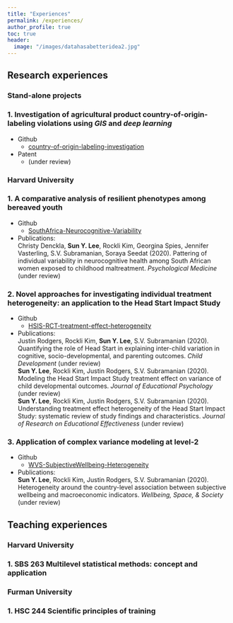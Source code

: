 ```yaml
---
title: "Experiences"
permalink: /experiences/
author_profile: true
toc: true
header:
  image: "/images/datahasabetteridea2.jpg"
---
```

## Research experiences
### __Stand-alone projects__
### 1. Investigation of agricultural product country-of-origin-labeling violations using *GIS* and *deep learning*
* Github
  * [country-of-origin-labeling-investigation](https://github.com/sunyeoplee/country-of-origin-labeling-investigation)
* Patent
  * (under review)

### __Harvard University__
### 1. A comparative analysis of resilient phenotypes among bereaved youth 
* Github
  * [SouthAfrica-Neurocognitive-Variability](https://github.com/sunyeoplee/SouthAfrica-Neurocognitive-Variability)
* Publications:  
Christy Denckla, **Sun Y. Lee**, Rockli Kim,  Georgina Spies, Jennifer Vasterling, S.V. Subramanian, Soraya Seedat (2020). Pattering of individual variability in neurocognitive health among South African women exposed to childhood maltreatment. *Psychological Medicine* (under review)

### 2. Novel approaches for investigating individual treatment heterogeneity: an application to the Head Start Impact Study  
* Github
  * [HSIS-RCT-treatment-effect-heterogeneity](https://github.com/sunyeoplee/HSIS-RCT-treatment-effect-heterogeneity)
* Publications:  
Justin Rodgers, Rockli Kim, **Sun Y. Lee**, S.V. Subramanian (2020). Quantifying the role of Head Start in explaining inter-child variation in cognitive, socio-developmental, and parenting outcomes. *Child Development* (under review)  
**Sun Y. Lee**, Rockli Kim, Justin Rodgers, S.V. Subramanian (2020). Modeling the Head Start Impact Study treatment effect on variance of child developmental outcomes. *Journal of Educational Psychology* (under review)  
**Sun Y. Lee**, Rockli Kim, Justin Rodgers, S.V. Subramanian (2020). Understanding treatment effect heterogeneity of the Head Start Impact Study: systematic review of study findings and characteristics. *Journal of Research on Educational Effectiveness* (under review)

### 3. Application of complex variance modeling at level-2
* Github
  * [WVS-SubjectiveWellbeing-Heterogeneity](https://github.com/sunyeoplee/WVS-SubjectiveWellbeing-Heterogeneity)
* Publications:  
**Sun Y. Lee**, Rockli Kim, Justin Rodgers, S.V. Subramanian (2020). Heterogeneity around the country-level association between subjective wellbeing and macroeconomic indicators. *Wellbeing, Space, & Society* (under review)  

## Teaching experiences
### __Harvard University__
### 1. SBS 263 Multilevel statistical methods: concept and application  

### __Furman University__
### 1. HSC 244 Scientific principles of training



